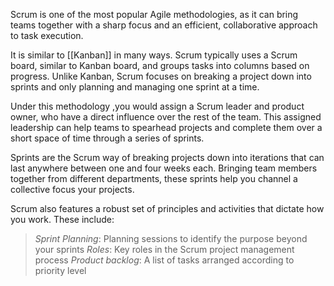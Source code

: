 Scrum is one of the most popular Agile methodologies, as it can bring teams together with a sharp focus and an efficient, collaborative approach to task execution.

It is similar to [[Kanban]] in many ways. Scrum typically uses a Scrum board, similar to Kanban board, and groups tasks into columns based on progress. Unlike Kanban, Scrum focuses on breaking a project down into sprints and only planning and managing one sprint at a time.

Under this methodology ,you would assign a Scrum leader and product owner, who have a direct influence over the rest of the team. This assigned leadership can help teams to spearhead projects and complete them over a short space of time through a series of sprints.

Sprints are the Scrum way of breaking projects down into iterations that can last anywhere between one and four weeks each. Bringing team members together from different departments, these sprints help you channel a collective focus your projects.

Scrum also features a robust set of principles and activities that dictate how you work. These include:
> *Sprint Planning*: Planning sessions to identify the purpose beyond your sprints
> *Roles*: Key roles in the Scrum project management process
> *Product backlog*: A list of tasks arranged according to priority level 


